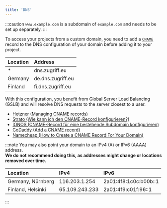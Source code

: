 ```yaml
---
title: 'DNS'
---
```


:::caution
`www.example.com` is a subdomain of `example.com` and needs to be set up separately.
:::

To access your projects from a custom domain, you need to add a [`CNAME`](https://de.wikipedia.org/wiki/CNAME_Resource_Record)
record to the DNS configuration of your domain before adding it to your project.

| Location | Address           |
| :------- | :---------------- |
| \*       | dns.zugriff.eu    |
| Germany  | de.dns.zugriff.eu |
| Finland  | fi.dns.zugriff.eu |

With this configuration, you benefit from Global Server Load Balancing (GSLB) and will resolve DNS requests to the server closest to a user.

- [Hetzner (Managing CNAME records)](https://docs.hetzner.com/dns-console/dns/manage-records/managing-cname-records/)
- [Strato (Wie kann ich den CNAME-Record konfigurieren?)](https://www.strato.de/faq/domains/wie-kann-ich-bei-strato-meine-dns-eintraege-verwalten/#cname)
- [IONOS (CNAME-Record für eine bestehende Subdomain konfigurieren)](https://www.ionos.de/hilfe/domains/cname-records-fuer-subdomains-konfigurieren/cname-record-fuer-eine-bestehende-subdomain-konfigurieren/)
- [GoDaddy (Add a CNAME record)](https://www.godaddy.com/help/add-a-cname-record-19236)
- [Namecheap (How to Create a CNAME Record For Your Domain)](https://www.namecheap.com/support/knowledgebase/article.aspx/9646/2237/how-to-create-a-cname-record-for-your-domain/)

:::note
You may also point your domain to an IPv4 (A) or IPv6 (AAAA) address.  
**We do not recommend doing this, as addresses might change or locations removed over time.**

| Location          | IPv4           | IPv6                  |
| :---------------- | :------------- | :-------------------- |
| Germany, Nürnberg | 116.203.1.254  | 2a01:4f8:1c0c:b00b::1 |
| Finland, Helsinki | 65.109.243.233 | 2a01:4f9:c01f:96::1   |

:::
